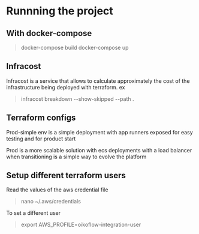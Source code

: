 # Runnning the project

## With docker-compose

> docker-compose build
> docker-compose up

## Infracost

Infracost is a service that allows to calculate approximately the cost of the infrastructure being deployed with terraform. ex

> infracost breakdown --show-skipped --path .

## Terraform configs

Prod-simple env is a simple deployment with app runners exposed for easy testing and for product start

Prod is a more scalable solution with ecs deployments with a load balancer when transitioning is a simple way to evolve the platform

## Setup different terraform users

Read the values of the aws credential file

> nano ~/.aws/credentials

To set a different user

> export AWS_PROFILE=oikoflow-integration-user
